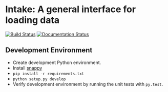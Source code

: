 # Intake: A general interface for loading data

[![Build Status](https://travis-ci.org/ContinuumIO/intake.svg?branch=master)](https://travis-ci.org/ContinuumIO/intake)
[![Documentation Status](https://readthedocs.org/projects/intake/badge/?version=latest)](http://intake.readthedocs.io/en/latest/?badge=latest)

Development Environment
----------------------------
 * Create development Python environment.
 * Install [snappy](https://github.com/andrix/python-snappy)
 * `pip install -r requirements.txt`
 * `python setup.py develop`
 * Verify development environment by running the unit tests with `py.test`.
